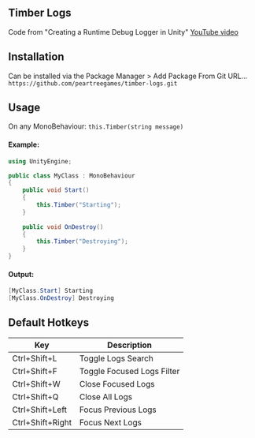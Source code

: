 ## Timber Logs
Code from "Creating a Runtime Debug Logger in Unity" [YouTube video]()

## Installation

Can be installed via the Package Manager > Add Package From Git URL...
`https://github.com/peartreegames/timber-logs.git`

## Usage

On any MonoBehaviour: `this.Timber(string message)`

#### Example:

``` csharp
using UnityEngine;

public class MyClass : MonoBehaviour 
{
    public void Start() 
    {
        this.Timber("Starting");
    }
    
    public void OnDestroy()
    {
        this.Timber("Destroying");
    }
}
```

#### Output:

```csharp
[MyClass.Start] Starting
[MyClass.OnDestroy] Destroying
```

## Default Hotkeys

| Key              | Description                  |
|------------------|------------------------------|
| Ctrl+Shift+L     | Toggle Logs Search           |
| Ctrl+Shift+F     | Toggle Focused Logs Filter   |
| Ctrl+Shift+W     | Close Focused Logs           |
| Ctrl+Shift+Q     | Close All Logs               |
| Ctrl+Shift+Left  | Focus Previous Logs          |
| Ctrl+Shift+Right | Focus Next Logs              |
